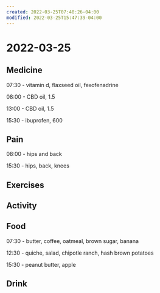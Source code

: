 ```yaml
---
created: 2022-03-25T07:40:26-04:00
modified: 2022-03-25T15:47:39-04:00
---
```


# 2022-03-25

## Medicine

07:30 - vitamin d, flaxseed oil, fexofenadrine

08:00 - CBD oil, 1.5

13:00 - CBD oil, 1.5

15:30 - ibuprofen, 600


## Pain

08:00 - hips and back

15:30 - hips, back, knees


## Exercises


## Activity


## Food

07:30 - butter, coffee, oatmeal, brown sugar, banana

12:30 - quiche, salad, chipotle ranch, hash brown potatoes

15:30 - peanut butter, apple


## Drink
